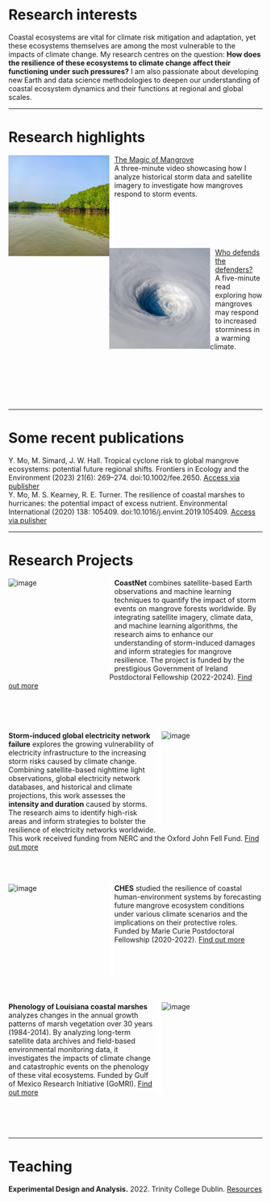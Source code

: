 # Research interests
Coastal ecosystems are vital for climate risk mitigation and adaptation, yet these ecosystems themselves are among the most vulnerable to the impacts of climate change. My research centres on the question: **How does the resilience of these ecosystems to climate change affect their functioning under such pressures?** I am also passionate about developing new Earth and data science methodologies to deepen our understanding of coastal ecosystem dynamics and their functions at regional and global scales.

---
 # Research highlights
 
<img align="left" src="assets/img/mangrove.jpg" width="200" height="200" alt="image" /><img  align="left" src="assets/img/blank.png" height=180 width=10 alt="image" />[The Magic of Mangrove](https://www.youtube.com/watch?v=2gAxHTHOSKk) 
<br/> A three-minute video showcasing how I analyze historical storm data and satellite imagery to investigate how mangroves respond to storm events.
<br/>
<br/>
<br/>
<br/>
<br/>
<br/>


<img align="left" src="assets/img/storm.png" width="200" height="200" alt="image" /><img  align="left" src="assets/img/blank.png" height=180 width=10 alt="image" />[Who defends the defenders?](https://www.esa.org/blog/2023/09/29/tropical-cyclones-pose-risk-to-mangroves/)
<br/> A five-minute read exploring how mangroves may respond to increased storminess in a warming climate.
<br/>
<br/>
<br/>
<br/>
<br/>
<br/>
<br/>

---

# Some recent publications
Y. Mo, M. Simard, J. W. Hall. Tropical cyclone risk to global mangrove ecosystems: potential future regional shifts. Frontiers in Ecology and the Environment (2023) 21(6): 269–274. doi:10.1002/fee.2650. [Access via publisher](https://esajournals.onlinelibrary.wiley.com/doi/full/10.1002/fee.2650) 
<br/>Y. Mo, M. S. Kearney, R. E. Turner. The resilience of coastal marshes to hurricanes: the potential impact of excess nutrient. Environmental International (2020) 138: 105409. doi:10.1016/j.envint.2019.105409. [Access via pulisher](https://www.sciencedirect.com/science/article/pii/S0160412019312814#:~:text=Because%20excess%20nutrient%20can%20reduce,the%20marshes'%20susceptibility%20to%20hurricanes.)

---

# Research Projects
<img align="left" src="https://cdn-icons-png.flaticon.com/512/12433/12433416.png" width="200" height="200" alt="image" /><img  align="left" src="assets/img/blank.png" height=180 width=10 alt="image" />**CoastNet** combines satellite-based Earth observations and machine learning techniques to quantify the impact of storm events on mangrove forests worldwide. By integrating satellite imagery, climate data, and machine learning algorithms, the research aims to enhance our understanding of storm-induced damages and inform strategies for mangrove resilience. The project is funded by the prestigious Government of Ireland Postdoctoral Fellowship (2022-2024). [Find out more](https://github.com/moyu-ENV/CoastNet)
<br/>
<br/>
<br/>
<br/>
<br/>

<img align="right" src="https://sos.noaa.gov/ftp_mirror/land/earth_night/2012/media/thumbnail_big.jpg" width="200" height="200" alt="image" /><img  align="right" src="assets/img/blank.png" height=180 width=10 alt="image" />**Storm-induced global electricity network failure** explores the growing vulnerability of electricity infrastructure to the increasing storm risks caused by climate change. Combining satellite-based nighttime light observations, global electricity network databases, and historical and climate projections, this work assesses the **intensity and duration** caused by storms. The research aims to identify high-risk areas and inform strategies to bolster the resilience of electricity networks worldwide. This work received funding from  NERC and the Oxford John Fell Fund. [Find out more](https://github.com/moyu-ENV/powerOutageNL)
<br/>
<br/>
<br/>
<br/>

<img align="left" src="https://assets.unenvironment.org/decadeonrestoration/s3fs-public/inline-images/Captura%20de%20pantalla%202022-12-21%20a%20las%2016.41.41.png" width="200" height="200" alt="image" /><img  align="left" src="assets/img/blank.png" height=180 width=10 alt="image" />**CHES** studied the resilience of coastal human-environment systems by forecasting future mangrove ecosystem conditions under various climate scenarios and the implications on their protective roles. Funded by Marie Curie Postdoctoral Fellowship (2020-2022). [Find out more](https://github.com/moyu-ENV/CHES)
<br/>
<br/>
<br/>
<br/>
<br/>
<br/>
<br/>


<img align="right" src="https://landsat.gsfc.nasa.gov/wp-content/uploads/2016/12/AGU2016_Yu.Mo_.1.png" width="200" height="200" alt="image" /><img  align="right" src="assets/img/blank.png" height=180 width=10 alt="image" />**Phenology of Louisiana coastal marshes** analyzes changes in the annual growth patterns of marsh vegetation over 30 years (1984-2014). By analyzing long-term satellite data archives and field-based environmental monitoring data, it investigates the impacts of climate change and catastrophic events on the phenology of these vital ecosystems. Funded by Gulf of Mexico Research Initiative (GoMRI). [Find out more](https://github.com/moyu-ENV/Dissertation2017) 
<br/>
<br/>
<br/>
<br/>
<br/>

---


# Teaching 
**Experimental Design and Analysis.** 2022. Trinity College Dublin. [Resources](https://github.com/moyu-ENV/Teaching/tree/main/TCD-ZOU33070)
